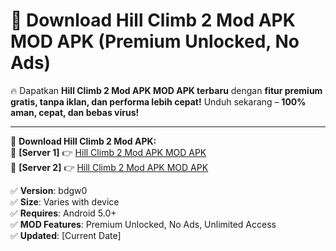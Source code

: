 # 🚀 Download Hill Climb 2 Mod APK MOD APK (Premium Unlocked, No Ads)  

🔥 Dapatkan **Hill Climb 2 Mod APK MOD APK terbaru** dengan **fitur premium gratis, tanpa iklan, dan performa lebih cepat!** Unduh sekarang – **100% aman, cepat, dan bebas virus!**  

---


🔽 **Download Hill Climb 2 Mod APK:**  
🔹 **[Server 1]** 👉 [Hill Climb 2 Mod APK MOD APK](https://apkcomod.com?title=Hill_Climb_2_Mod_APK)  
🔹 **[Server 2]** 👉 [Hill Climb 2 Mod APK MOD APK](https://apkcomod.com?title=Hill_Climb_2_Mod_APK)  


✅ **Version**: bdgw0  
✅ **Size**: Varies with device  
✅ **Requires**: Android 5.0+  
✅ **MOD Features**: Premium Unlocked, No Ads, Unlimited Access  
✅ **Updated**: [Current Date]  